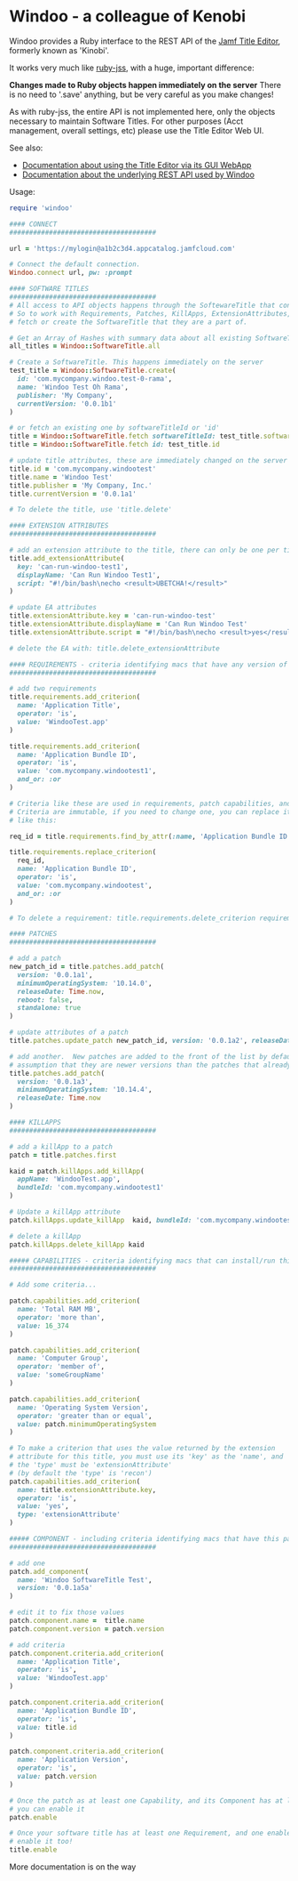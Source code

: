 # Windoo - a colleague of Kenobi

Windoo provides a Ruby interface to the REST API of the [Jamf Title Editor](https://docs.jamf.com/title-editor/documentation/About_Title_Editor.html), formerly known as 'Kinobi'.

It works very much like [ruby-jss](http://pixaranimationstudios.github.io/ruby-jss/index.html), with a huge, important difference:

**Changes made to Ruby objects happen immediately on the server** There is no need to '.save' anything, but be very careful as you make changes!

As with ruby-jss, the entire API is not implemented here, only the objects necessary to maintain Software Titles. For other purposes (Acct management, overall settings, etc) please use the Title Editor Web UI.

See also:
- [Documentation about using the Title Editor via its GUI WebApp](https://docs.jamf.com/title-editor/documentation/index.html)
- [Documentation about the underlying REST API used by Windoo](https://developer.jamf.com/title-editor/reference)

Usage:

```ruby
require 'windoo'

#### CONNECT
#####################################

url = 'https://mylogin@a1b2c3d4.appcatalog.jamfcloud.com'

# Connect the default connection.
Windoo.connect url, pw: :prompt

#### SOFTWARE TITLES
#####################################
# All access to API objects happens through the SoftewareTitle that contains them.
# So to work with Requirements, Patches, KillApps, ExtensionAttributes, etc... you must
# fetch or create the SoftwareTitle that they are a part of.

# Get an Array of Hashes with summary data about all existing SoftwareTitles
all_titles = Windoo::SoftwareTitle.all

# Create a SoftwareTitle. This happens immediately on the server
test_title = Windoo::SoftwareTitle.create(
  id: 'com.mycompany.windoo.test-0-rama',
  name: 'Windoo Test Oh Rama',
  publisher: 'My Company',
  currentVersion: '0.0.1b1'
)

# or fetch an existing one by softwareTitleId or 'id'
title = Windoo::SoftwareTitle.fetch softwareTitleId: test_title.softwareTitleId
title = Windoo::SoftwareTitle.fetch id: test_title.id

# update title attributes, these are immediately changed on the server
title.id = 'com.mycompany.windootest'
title.name = 'Windoo Test'
title.publisher = 'My Company, Inc.'
title.currentVersion = '0.0.1a1'

# To delete the title, use 'title.delete'

#### EXTENSION ATTRIBUTES
#####################################

# add an extension attribute to the title, there can only be one per title
title.add_extensionAttribute(
  key: 'can-run-windoo-test1',
  displayName: 'Can Run Windoo Test1',
  script: "#!/bin/bash\necho <result>UBETCHA!</result>"
)

# update EA attributes
title.extensionAttribute.key = 'can-run-windoo-test'
title.extensionAttribute.displayName = 'Can Run Windoo Test'
title.extensionAttribute.script = "#!/bin/bash\necho <result>yes</result>"

# delete the EA with: title.delete_extensionAttribute

#### REQUIREMENTS - criteria identifying macs that have any version of this Title installed
#####################################

# add two requirements
title.requirements.add_criterion(
  name: 'Application Title',
  operator: 'is',
  value: 'WindooTest.app'
)

title.requirements.add_criterion(
  name: 'Application Bundle ID',
  operator: 'is',
  value: 'com.mycompany.windootest1',
  and_or: :or
)

# Criteria like these are used in requirements, patch capabilities, and patch component criteria
# Criteria are immutable, if you need to change one, you can replace it with a new one
# like this:

req_id = title.requirements.find_by_attr(:name, 'Application Bundle ID').requirementId

title.requirements.replace_criterion(
  req_id,
  name: 'Application Bundle ID',
  operator: 'is',
  value: 'com.mycompany.windootest',
  and_or: :or
)

# To delete a requirement: title.requirements.delete_criterion requirementId

#### PATCHES
#####################################

# add a patch
new_patch_id = title.patches.add_patch(
  version: '0.0.1a1',
  minimumOperatingSystem: '10.14.0',
  releaseDate: Time.now,
  reboot: false,
  standalone: true
)

# update attributes of a patch
title.patches.update_patch new_patch_id, version: '0.0.1a2', releaseDate: Time.now

# add another.  New patches are added to the front of the list by default, with the
# assumption that they are newer versions than the patches that already exist.
title.patches.add_patch(
  version: '0.0.1a3',
  minimumOperatingSystem: '10.14.4',
  releaseDate: Time.now
)

#### KILLAPPS
#####################################

# add a killApp to a patch
patch = title.patches.first

kaid = patch.killApps.add_killApp(
  appName: 'WindooTest.app',
  bundleId: 'com.mycompany.windootest1'
)

# Update a killApp attribute
patch.killApps.update_killApp  kaid, bundleId: 'com.mycompany.windootest'

# delete a killApp
patch.killApps.delete_killApp kaid

##### CAPABILITIES - criteria identifying macs that can install/run this patch
#####################################

# Add some criteria...

patch.capabilities.add_criterion(
  name: 'Total RAM MB',
  operator: 'more than',
  value: 16_374
)

patch.capabilities.add_criterion(
  name: 'Computer Group',
  operator: 'member of',
  value: 'someGroupName'
)

patch.capabilities.add_criterion(
  name: 'Operating System Version',
  operator: 'greater than or equal',
  value: patch.minimumOperatingSystem
)

# To make a criterion that uses the value returned by the extension
# attribute for this title, you must use its 'key' as the 'name', and
# the 'type' must be 'extensionAttribute'
# (by default the 'type' is 'recon')
patch.capabilities.add_criterion(
  name: title.extensionAttribute.key,
  operator: 'is',
  value: 'yes',
  type: 'extensionAttribute'
)

##### COMPONENT - including criteria identifying macs that have this patch installed
#####################################

# add one
patch.add_component(
  name: 'Windoo SoftwareTitle Test',
  version: '0.0.1a5a'
)

# edit it to fix those values
patch.component.name =  title.name
patch.component.version = patch.version

# add criteria
patch.component.criteria.add_criterion(
  name: 'Application Title',
  operator: 'is',
  value: 'WindooTest.app'
)

patch.component.criteria.add_criterion(
  name: 'Application Bundle ID',
  operator: 'is',
  value: title.id
)

patch.component.criteria.add_criterion(
  name: 'Application Version',
  operator: 'is',
  value: patch.version
)

# Once the patch as at least one Capability, and its Component has at least on criterion,
# you can enable it
patch.enable

# Once your software title has at least one Requirement, and one enabled Patch, you can
# enable it too!
title.enable
```

More documentation is on the way